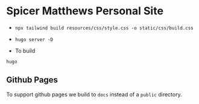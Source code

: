 # Spicer Matthews Personal Site

* `npx tailwind build resources/css/style.css -o static/css/build.css`

* `hugo server -D`

* To build

`hugo`

## Github Pages

To support github pages we build to `docs` instead of a `public` directory.
